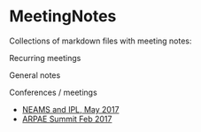 # MeetingNotes
Collections of markdown files with meeting notes:

Recurring meetings

General notes


Conferences / meetings
* [NEAMS and IPL, May 2017](https://github.com/rachelslaybaugh/MeetingNotes/blob/master/ARPAE/2017-05-neams.md)
* [ARPAE Summit Feb 2017](https://github.com/rachelslaybaugh/MeetingNotes/blob/master/ARPAE/2017-02-arpa-e.md)
